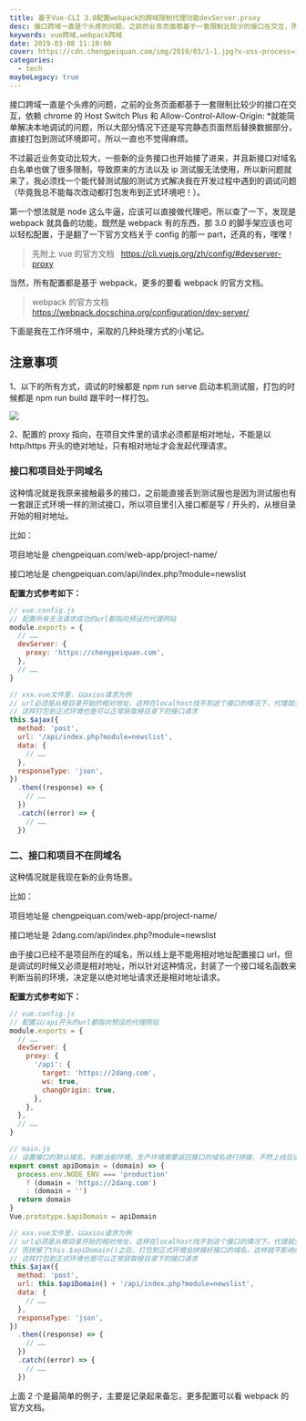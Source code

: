 ```yaml
---
title: 基于Vue-CLI 3.0配置webpack的跨域限制代理功能devServer.proxy
desc: 接口跨域一直是个头疼的问题，之前的业务页面都基于一套限制比较少的接口在交互，所以大部分还是写完静态页面然后替换数据部分，直接打包到测试环境即可，所以一直不太在意本地调试的问题。
keywords: vue跨域,webpack跨域
date: 2019-03-08 11:10:00
cover: https://cdn.chengpeiquan.com/img/2019/03/1-1.jpg?x-oss-process=image/interlace,1
categories:
  - tech
maybeLegacy: true
---
```


接口跨域一直是个头疼的问题，之前的业务页面都基于一套限制比较少的接口在交互，依赖 chrome 的 Host Switch Plus 和 Allow-Control-Allow-Origin: \*就能简单解决本地调试的问题，所以大部分情况下还是写完静态页面然后替换数据部分，直接打包到测试环境即可，所以一直也不觉得麻烦。

不过最近业务变动比较大，一些新的业务接口也开始接了进来，并且新接口对域名白名单也做了很多限制，导致原来的方法以及 ip 测试服无法使用，所以新问题就来了，我必须找一个能代替测试服的测试方式解决我在开发过程中遇到的调试问题（毕竟我总不能每次改动都打包发布到正式环境吧！）。

第一个想法就是 node 这么牛逼，应该可以直接做代理吧，所以查了一下，发现是 webpack 就具备的功能，既然是 webpack 有的东西，那 3.0 的脚手架应该也可以轻松配置，于是翻了一下官方文档关于 config 的那一 part，还真的有，嘿嘿！

> 先附上 vue 的官方文档   https://cli.vuejs.org/zh/config/#devserver-proxy

当然，所有配置都是基于 webpack，更多的要看 webpack 的官方文档。

> webpack 的官方文档   https://webpack.docschina.org/configuration/dev-server/

下面是我在工作环境中，采取的几种处理方式的小笔记。

## 注意事项

1、以下的所有方式，调试的时候都是 npm run serve 启动本机测试服，打包的时候都是 npm run build 跟平时一样打包。

![](https://cdn.chengpeiquan.com/img/2019/03/2-1.jpg?x-oss-process=image/interlace,1)

2、配置的 proxy 指向，在项目文件里的请求必须都是相对地址，不能是以 http/https 开头的绝对地址，只有相对地址才会发起代理请求。

### 接口和项目处于同域名

这种情况就是我原来接触最多的接口，之前能直接丢到测试服也是因为测试服也有一套跟正式环境一样的测试接口，所以项目里引入接口都是写 / 开头的，从根目录开始的相对地址。

比如：

项目地址是 chengpeiquan.com/web-app/project-name/

接口地址是 chengpeiquan.com/api/index.php?module=newslist

**配置方式参考如下：**

```javascript
// vue.config.js
// 配置所有无法请求成功的url都指向预设的代理网站
module.exports = {
  // ……
  devServer: {
    proxy: 'https://chengpeiquan.com',
  },
  // ……
}

// xxx.vue文件里，以axios请求为例
// url必须是从根目录开始的相对地址，这样在localhost找不到这个接口的情况下，代理就会去预设的chengpeiquan.com请求真正的接口地址
// 这样打包到正式环境也是可以正常获取根目录下的接口请求
this.$ajax({
  method: 'post',
  url: '/api/index.php?module=newslist',
  data: {
    // ……
  },
  responseType: 'json',
})
  .then((response) => {
    // ……
  })
  .catch((error) => {
    // ……
  })
```

### 二、接口和项目不在同域名

这种情况就是我现在新的业务场景。

比如：

项目地址是 chengpeiquan.com/web-app/project-name/

接口地址是 2dang.com/api/index.php?module=newslist

由于接口已经不是项目所在的域名，所以线上是不能用相对地址配置接口 url，但是调试的时候又必须是相对地址，所以针对这种情况，封装了一个接口域名函数来判断当前的环境，决定是以绝对地址请求还是相对地址请求。

**配置方式参考如下：**

```javascript
// vue.config.js
// 配置以/api开头的url都指向预设的代理网站
module.exports = {
  // ……
  devServer: {
    proxy: {
      '/api': {
        target: 'https://2dang.com',
        ws: true,
        changOrigin: true,
      },
    },
  },
  // ……
}

// main.js
// 设置接口的默认域名，判断当前环境，生产环境需要返回接口的域名进行拼接，不然上线后请求的路径会错误
export const apiDomain = (domain) => {
  process.env.NODE_ENV === 'production'
    ? (domain = 'https://2dang.com')
    : (domain = '')
  return domain
}
Vue.prototype.$apiDomain = apiDomain

// xxx.vue文件里，以axios请求为例
// url必须是从根目录开始的相对地址，这样在localhost找不到这个接口的情况下，代理就会去预设的2dang.com请求真正的接口地址
// 而拼接了this.$apiDomain()之后，打包到正式环境会拼接好接口的域名，这样就不影响线上的访问了
// 这样打包到正式环境也是可以正常获取根目录下的接口请求
this.$ajax({
  method: 'post',
  url: this.$apiDomain() + '/api/index.php?module=newslist',
  data: {
    // ……
  },
  responseType: 'json',
})
  .then((response) => {
    // ……
  })
  .catch((error) => {
    // ……
  })
```

上面 2 个是最简单的例子，主要是记录起来备忘，更多配置可以看 webpack 的官方文档。
